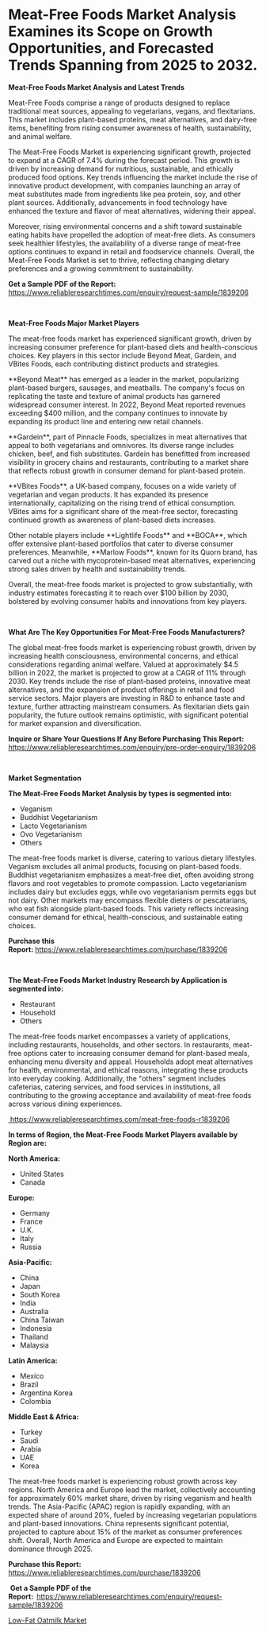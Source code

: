 <p><h1>Meat-Free Foods Market Analysis Examines its Scope on Growth Opportunities, and Forecasted Trends Spanning from 2025 to 2032.</h1></p><p><strong>Meat-Free Foods Market Analysis and Latest Trends</strong></p>
<p><p>Meat-Free Foods comprise a range of products designed to replace traditional meat sources, appealing to vegetarians, vegans, and flexitarians. This market includes plant-based proteins, meat alternatives, and dairy-free items, benefiting from rising consumer awareness of health, sustainability, and animal welfare.</p><p>The Meat-Free Foods Market is experiencing significant growth, projected to expand at a CAGR of 7.4% during the forecast period. This growth is driven by increasing demand for nutritious, sustainable, and ethically produced food options. Key trends influencing the market include the rise of innovative product development, with companies launching an array of meat substitutes made from ingredients like pea protein, soy, and other plant sources. Additionally, advancements in food technology have enhanced the texture and flavor of meat alternatives, widening their appeal. </p><p>Moreover, rising environmental concerns and a shift toward sustainable eating habits have propelled the adoption of meat-free diets. As consumers seek healthier lifestyles, the availability of a diverse range of meat-free options continues to expand in retail and foodservice channels. Overall, the Meat-Free Foods Market is set to thrive, reflecting changing dietary preferences and a growing commitment to sustainability.</p></p>
<p><strong>Get a Sample PDF of the Report:&nbsp;</strong> <a href="https://www.reliableresearchtimes.com/enquiry/request-sample/1839206?utm_campaign=3532&utm_medium=2&utm_source=Github&utm_content=ia&utm_term=07042025&utm_id=meat-free-foods">https://www.reliableresearchtimes.com/enquiry/request-sample/1839206</a></p>
<p>&nbsp;</p>
<p><strong>Meat-Free Foods Major Market Players</strong></p>
<p><p>The meat-free foods market has experienced significant growth, driven by increasing consumer preference for plant-based diets and health-conscious choices. Key players in this sector include Beyond Meat, Gardein, and VBites Foods, each contributing distinct products and strategies.</p><p>**Beyond Meat** has emerged as a leader in the market, popularizing plant-based burgers, sausages, and meatballs. The company's focus on replicating the taste and texture of animal products has garnered widespread consumer interest. In 2022, Beyond Meat reported revenues exceeding $400 million, and the company continues to innovate by expanding its product line and entering new retail channels.</p><p>**Gardein**, part of Pinnacle Foods, specializes in meat alternatives that appeal to both vegetarians and omnivores. Its diverse range includes chicken, beef, and fish substitutes. Gardein has benefitted from increased visibility in grocery chains and restaurants, contributing to a market share that reflects robust growth in consumer demand for plant-based protein.</p><p>**VBites Foods**, a UK-based company, focuses on a wide variety of vegetarian and vegan products. It has expanded its presence internationally, capitalizing on the rising trend of ethical consumption. VBites aims for a significant share of the meat-free sector, forecasting continued growth as awareness of plant-based diets increases.</p><p>Other notable players include **Lightlife Foods** and **BOCA**, which offer extensive plant-based portfolios that cater to diverse consumer preferences. Meanwhile, **Marlow Foods**, known for its Quorn brand, has carved out a niche with mycoprotein-based meat alternatives, experiencing strong sales driven by health and sustainability trends.</p><p>Overall, the meat-free foods market is projected to grow substantially, with industry estimates forecasting it to reach over $100 billion by 2030, bolstered by evolving consumer habits and innovations from key players.</p></p>
<p>&nbsp;</p>
<p><strong>What Are The Key Opportunities For Meat-Free Foods Manufacturers?</strong></p>
<p><p>The global meat-free foods market is experiencing robust growth, driven by increasing health consciousness, environmental concerns, and ethical considerations regarding animal welfare. Valued at approximately $4.5 billion in 2022, the market is projected to grow at a CAGR of 11% through 2030. Key trends include the rise of plant-based proteins, innovative meat alternatives, and the expansion of product offerings in retail and food service sectors. Major players are investing in R&D to enhance taste and texture, further attracting mainstream consumers. As flexitarian diets gain popularity, the future outlook remains optimistic, with significant potential for market expansion and diversification.</p></p>
<p><strong>Inquire or Share Your Questions If Any Before Purchasing This Report:</strong> <a href="https://www.reliableresearchtimes.com/enquiry/pre-order-enquiry/1839206?utm_campaign=3532&utm_medium=2&utm_source=Github&utm_content=ia&utm_term=07042025&utm_id=meat-free-foods">https://www.reliableresearchtimes.com/enquiry/pre-order-enquiry/1839206</a></p>
<p>&nbsp;</p>
<p><strong>Market Segmentation</strong></p>
<p><strong>The Meat-Free Foods Market Analysis by types is segmented into:</strong></p>
<p><ul><li>Veganism</li><li>Buddhist Vegetarianism</li><li>Lacto Vegetarianism</li><li>Ovo Vegetarianism</li><li>Others</li></ul></p>
<p><p>The meat-free foods market is diverse, catering to various dietary lifestyles. Veganism excludes all animal products, focusing on plant-based foods. Buddhist vegetarianism emphasizes a meat-free diet, often avoiding strong flavors and root vegetables to promote compassion. Lacto vegetarianism includes dairy but excludes eggs, while ovo vegetarianism permits eggs but not dairy. Other markets may encompass flexible dieters or pescatarians, who eat fish alongside plant-based foods. This variety reflects increasing consumer demand for ethical, health-conscious, and sustainable eating choices.</p></p>
<p><strong>Purchase this Report:&nbsp;</strong><a href="https://www.reliableresearchtimes.com/purchase/1839206?utm_campaign=3532&utm_medium=2&utm_source=Github&utm_content=ia&utm_term=07042025&utm_id=meat-free-foods">https://www.reliableresearchtimes.com/purchase/1839206</a></p>
<p>&nbsp;</p>
<p><strong>The Meat-Free Foods Market Industry Research by Application is segmented into:</strong></p>
<p><ul><li>Restaurant</li><li>Household</li><li>Others</li></ul></p>
<p><p>The meat-free foods market encompasses a variety of applications, including restaurants, households, and other sectors. In restaurants, meat-free options cater to increasing consumer demand for plant-based meals, enhancing menu diversity and appeal. Households adopt meat alternatives for health, environmental, and ethical reasons, integrating these products into everyday cooking. Additionally, the "others" segment includes cafeterias, catering services, and food services in institutions, all contributing to the growing acceptance and availability of meat-free foods across various dining experiences.</p></p>
<p><a href="https://www.reliableresearchtimes.com/meat-free-foods-r1839206?utm_campaign=3532&utm_medium=2&utm_source=Github&utm_content=ia&utm_term=07042025&utm_id=meat-free-foods">&nbsp;https://www.reliableresearchtimes.com/meat-free-foods-r1839206</a></p>
<p><strong>In terms of Region, the Meat-Free Foods Market Players available by Region are:</strong></p>
<p>
    <p> <strong> North America: </strong>
        <ul>
            <li>United States</li>
            <li>Canada</li>
        </ul>
        </p> 
    <p> <strong> Europe: </strong>
        <ul>
            <li>Germany</li>
            <li>France</li>
            <li>U.K.</li>
            <li>Italy</li>
            <li>Russia</li>
        </ul>
        </p> 
    <p> <strong> Asia-Pacific: </strong>
        <ul>
            <li>China</li>
            <li>Japan</li>
            <li>South Korea</li>
            <li>India</li>
            <li>Australia</li>
            <li>China Taiwan</li>
            <li>Indonesia</li>
            <li>Thailand</li>
            <li>Malaysia</li>
        </ul>
        </p> 
    <p> <strong> Latin America: </strong>
        <ul>
            <li>Mexico</li>
            <li>Brazil</li>
            <li>Argentina Korea</li>
            <li>Colombia</li>
        </ul>
        </p> 
    <p> <strong> Middle East & Africa: </strong>
        <ul>
            <li>Turkey</li>
            <li>Saudi</li>
            <li>Arabia</li>
            <li>UAE</li>
            <li>Korea</li>
        </ul>
    </p>
    </p>
<p><p>The meat-free foods market is experiencing robust growth across key regions. North America and Europe lead the market, collectively accounting for approximately 60% market share, driven by rising veganism and health trends. The Asia-Pacific (APAC) region is rapidly expanding, with an expected share of around 20%, fueled by increasing vegetarian populations and plant-based innovations. China represents significant potential, projected to capture about 15% of the market as consumer preferences shift. Overall, North America and Europe are expected to maintain dominance through 2025.</p></p>
<p><strong>Purchase this Report: </strong><a href="https://www.reliableresearchtimes.com/purchase/1839206?utm_campaign=3532&utm_medium=2&utm_source=Github&utm_content=ia&utm_term=07042025&utm_id=meat-free-foods">https://www.reliableresearchtimes.com/purchase/1839206</a></p>
<p>&nbsp;<strong>Get a Sample PDF of the Report:&nbsp;&nbsp;</strong><a href="https://www.reliableresearchtimes.com/enquiry/request-sample/1839206?utm_campaign=3532&utm_medium=2&utm_source=Github&utm_content=ia&utm_term=07042025&utm_id=meat-free-foods">https://www.reliableresearchtimes.com/enquiry/request-sample/1839206</a></p>
<p><strong></strong></p>
<p><p><a href="https://github.com/belhejmawoue/Market-Research-Report-List-1/blob/main/low-fat-oatmilk-market.md?utm_campaign=3532&utm_medium=2&utm_source=Github&utm_content=ia&utm_term=07042025&utm_id=meat-free-foods">Low-Fat Oatmilk Market</a></p></p>